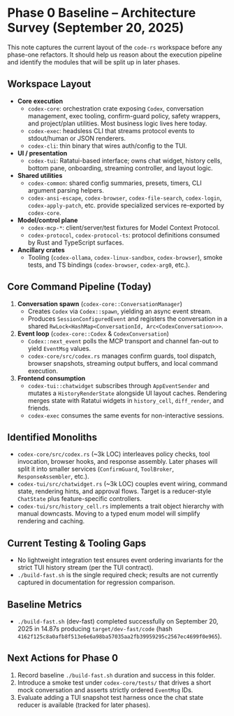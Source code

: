 # Phase 0 Baseline – Architecture Survey (September 20, 2025)

This note captures the current layout of the `code-rs` workspace before any
phase-one refactors. It should help us reason about the execution pipeline and
identify the modules that will be split up in later phases.

## Workspace Layout

- **Core execution**
  - `codex-core`: orchestration crate exposing `Codex`, conversation
    management, exec tooling, confirm-guard policy, safety wrappers, and
    project/plan utilities. Most business logic lives here today.
  - `codex-exec`: headsless CLI that streams protocol events to stdout/human or
    JSON renderers.
  - `codex-cli`: thin binary that wires auth/config to the TUI.
- **UI / presentation**
  - `codex-tui`: Ratatui-based interface; owns chat widget, history cells,
    bottom pane, onboarding, streaming controller, and layout logic.
- **Shared utilities**
  - `codex-common`: shared config summaries, presets, timers, CLI argument
    parsing helpers.
  - `codex-ansi-escape`, `codex-browser`, `codex-file-search`, `codex-login`,
    `codex-apply-patch`, etc. provide specialized services re-exported by
    `codex-core`.
- **Model/control plane**
  - `codex-mcp-*`: client/server/test fixtures for Model Context Protocol.
  - `codex-protocol`, `codex-protocol-ts`: protocol definitions consumed by
    Rust and TypeScript surfaces.
- **Ancillary crates**
  - Tooling (`codex-ollama`, `codex-linux-sandbox`, `codex-browser`), smoke
    tests, and TS bindings (`codex-browser`, `codex-arg0`, etc.).

## Core Command Pipeline (Today)

1. **Conversation spawn** (`codex-core::ConversationManager`)
   - Creates `Codex` via `Codex::spawn`, yielding an async event stream.
   - Produces `SessionConfiguredEvent` and registers the conversation in a
     shared `RwLock<HashMap<ConversationId, Arc<CodexConversation>>>`.
2. **Event loop** (`codex-core::Codex` & `CodexConversation`)
   - `Codex::next_event` polls the MCP transport and channel fan-out to yield
     `EventMsg` values.
   - `codex-core/src/codex.rs` manages confirm guards, tool dispatch, browser
     snapshots, streaming output buffers, and local command execution.
3. **Frontend consumption**
   - `codex-tui::chatwidget` subscribes through `AppEventSender` and mutates a
     `HistoryRenderState` alongside UI layout caches. Rendering merges state
     with Ratatui widgets in `history_cell`, `diff_render`, and friends.
   - `codex-exec` consumes the same events for non-interactive sessions.

## Identified Monoliths

- `codex-core/src/codex.rs` (~3k LOC) interleaves policy checks, tool
  invocation, browser hooks, and response assembly. Later phases will split it
  into smaller services (`ConfirmGuard`, `ToolBroker`, `ResponseAssembler`, etc.).
- `codex-tui/src/chatwidget.rs` (~3k LOC) couples event wiring, command state,
  rendering hints, and approval flows. Target is a reducer-style `ChatState`
  plus feature-specific controllers.
- `codex-tui/src/history_cell.rs` implements a trait object hierarchy with
  manual downcasts. Moving to a typed enum model will simplify rendering and
  caching.

## Current Testing & Tooling Gaps

- No lightweight integration test ensures event ordering invariants for the
  strict TUI history stream (per the TUI contract).
- `./build-fast.sh` is the single required check; results are not currently
  captured in documentation for regression comparison.

## Baseline Metrics

- `./build-fast.sh` (dev-fast) completed successfully on September 20, 2025 in
  14.87s producing `target/dev-fast/code` (hash
  `4162f125c8a0afb8f513e6e6a98ba57035aa2fb39959295c2567ec4699f0e965`).

## Next Actions for Phase 0

1. Record baseline `./build-fast.sh` duration and success in this folder.
2. Introduce a smoke test under `codex-core/tests/` that drives a short mock
   conversation and asserts strictly ordered `EventMsg` IDs.
3. Evaluate adding a TUI snapshot test harness once the chat state reducer is
   available (tracked for later phases).
